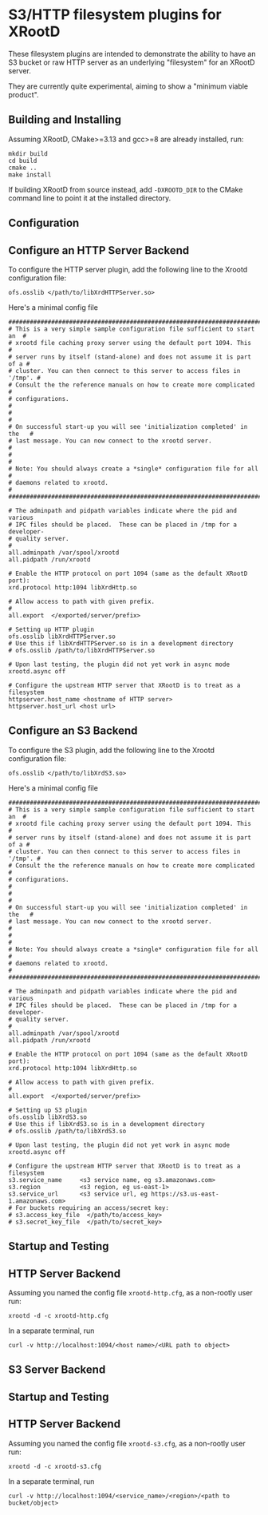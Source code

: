 
S3/HTTP filesystem plugins for XRootD
================================

These filesystem plugins are intended to demonstrate the ability to have an S3 bucket
or raw HTTP server as an underlying "filesystem" for an XRootD server.

They are currently quite experimental, aiming to show a "minimum viable product".

Building and Installing
-----------------------
Assuming XRootD, CMake>=3.13 and gcc>=8 are already installed, run:

```
mkdir build
cd build
cmake ..
make install
```


If building XRootD from source instead, add `-DXROOTD_DIR` to the CMake command line
to point it at the installed directory.

Configuration
-------------

## Configure an HTTP Server Backend

To configure the HTTP server plugin, add the following line to the Xrootd configuration file:

```
ofs.osslib </path/to/libXrdHTTPServer.so>
```

Here's a minimal config file

```
###########################################################################
# This is a very simple sample configuration file sufficient to start an  #
# xrootd file caching proxy server using the default port 1094. This      #
# server runs by itself (stand-alone) and does not assume it is part of a #
# cluster. You can then connect to this server to access files in '/tmp'. #
# Consult the the reference manuals on how to create more complicated     #
# configurations.                                                         #
#                                                                         #
# On successful start-up you will see 'initialization completed' in the   #
# last message. You can now connect to the xrootd server.                 #
#                                                                         #
# Note: You should always create a *single* configuration file for all    #
# daemons related to xrootd.                                              #
###########################################################################

# The adminpath and pidpath variables indicate where the pid and various
# IPC files should be placed.  These can be placed in /tmp for a developer-
# quality server.
#
all.adminpath /var/spool/xrootd
all.pidpath /run/xrootd

# Enable the HTTP protocol on port 1094 (same as the default XRootD port):
xrd.protocol http:1094 libXrdHttp.so

# Allow access to path with given prefix.
#
all.export  </exported/server/prefix>

# Setting up HTTP plugin
ofs.osslib libXrdHTTPServer.so
# Use this if libXrdHTTPServer.so is in a development directory
# ofs.osslib /path/to/libXrdHTTPServer.so

# Upon last testing, the plugin did not yet work in async mode
xrootd.async off

# Configure the upstream HTTP server that XRootD is to treat as a filesystem
httpserver.host_name <hostname of HTTP server>
httpserver.host_url <host url>
```


## Configure an S3 Backend

To configure the S3 plugin, add the following line to the Xrootd configuration file:

```
ofs.osslib </path/to/libXrdS3.so>
```

Here's a minimal config file

```
###########################################################################
# This is a very simple sample configuration file sufficient to start an  #
# xrootd file caching proxy server using the default port 1094. This      #
# server runs by itself (stand-alone) and does not assume it is part of a #
# cluster. You can then connect to this server to access files in '/tmp'. #
# Consult the the reference manuals on how to create more complicated     #
# configurations.                                                         #
#                                                                         #
# On successful start-up you will see 'initialization completed' in the   #
# last message. You can now connect to the xrootd server.                 #
#                                                                         #
# Note: You should always create a *single* configuration file for all    #
# daemons related to xrootd.                                              #
###########################################################################

# The adminpath and pidpath variables indicate where the pid and various
# IPC files should be placed.  These can be placed in /tmp for a developer-
# quality server.
#
all.adminpath /var/spool/xrootd
all.pidpath /run/xrootd

# Enable the HTTP protocol on port 1094 (same as the default XRootD port):
xrd.protocol http:1094 libXrdHttp.so

# Allow access to path with given prefix.
#
all.export  </exported/server/prefix>

# Setting up S3 plugin
ofs.osslib libXrdS3.so
# Use this if libXrdS3.so is in a development directory
# ofs.osslib /path/to/libXrdS3.so

# Upon last testing, the plugin did not yet work in async mode
xrootd.async off

# Configure the upstream HTTP server that XRootD is to treat as a filesystem
s3.service_name     <s3 service name, eg s3.amazonaws.com>
s3.region           <s3 region, eg us-east-1>
s3.service_url      <s3 service url, eg https://s3.us-east-1.amazonaws.com>
# For buckets requiring an access/secret key:
# s3.access_key_file  </path/to/access_key>
# s3.secret_key_file  </path/to/secret_key>
```


Startup and Testing
-------------------

## HTTP Server Backend

Assuming you named the config file `xrootd-http.cfg`, as a non-rootly user run:

```
xrootd -d -c xrootd-http.cfg
```

In a separate terminal, run

```
curl -v http://localhost:1094/<host name>/<URL path to object>
```

## S3 Server Backend
Startup and Testing
-------------------

## HTTP Server Backend

Assuming you named the config file `xrootd-s3.cfg`, as a non-rootly user run:

```
xrootd -d -c xrootd-s3.cfg
```

In a separate terminal, run

```
curl -v http://localhost:1094/<service_name>/<region>/<path to bucket/object>
```